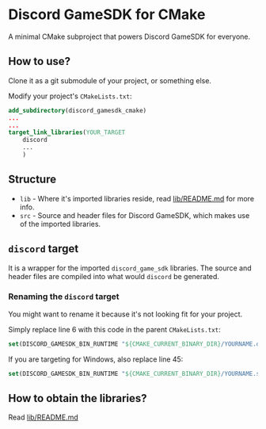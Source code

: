 # Discord GameSDK for CMake
A minimal CMake subproject that powers Discord GameSDK for everyone.

## How to use?
Clone it as a git submodule of your project, or something else.

Modify your project's `CMakeLists.txt`:
```cmake
add_subdirectory(discord_gamesdk_cmake)
... 
...
target_link_libraries(YOUR_TARGET
	discord
	...
	)
```

## Structure
 - `lib` - Where it's imported libraries reside, read [lib/README.md](lib/README.md) for more info.
 - `src` - Source and header files for Discord GameSDK, which makes use of the imported libraries.

## `discord` target
It is a wrapper for the imported `discord_game_sdk` libraries. The source and header files are compiled into what would `discord` be generated.

### Renaming the `discord` target
You might want to rename it because it's not looking fit for your project.

Simply replace line 6 with this code in the parent `CMakeLists.txt`:
```cmake
set(DISCORD_GAMESDK_BIN_RUNTIME "${CMAKE_CURRENT_BINARY_DIR}/YOURNAME.dll" PARENT_SCOPE)
```

If you are targeting for Windows, also replace line 45:
```cmake
set(DISCORD_GAMESDK_BIN_RUNTIME "${CMAKE_CURRENT_BINARY_DIR}/YOURNAME.so" PARENT_SCOPE)
```

## How to obtain the libraries?
Read [lib/README.md](lib/README.md#how-to-get-them)
